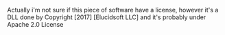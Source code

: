Actually i'm not sure if this piece of software have a license, however it's a DLL done by 
Copyright [2017] [Elucidsoft LLC] and it's probably under Apache 2.0 License